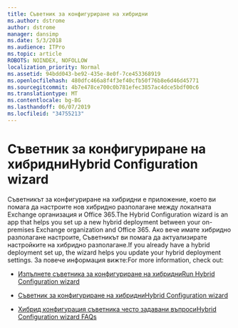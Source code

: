 ```yaml
---
title: Съветник за конфигуриране на хибридни
ms.author: dstrome
author: dstrome
manager: dansimp
ms.date: 5/3/2018
ms.audience: ITPro
ms.topic: article
ROBOTS: NOINDEX, NOFOLLOW
localization_priority: Normal
ms.assetid: 94bdd043-be92-435e-8e0f-7ce453368919
ms.openlocfilehash: 480dfc466a8f4f3ef40cfb50f76b8e6d46d45771
ms.sourcegitcommit: 4b7e478ce700c0b781efec3857ac4dce5bdf00c6
ms.translationtype: MT
ms.contentlocale: bg-BG
ms.lasthandoff: 06/07/2019
ms.locfileid: "34755213"
---
```

# <a name="hybrid-configuration-wizard"></a><span data-ttu-id="0f565-102">Съветник за конфигуриране на хибридни</span><span class="sxs-lookup"><span data-stu-id="0f565-102">Hybrid Configuration wizard</span></span>

<span data-ttu-id="0f565-103">Съветникът за конфигуриране на хибридни е приложение, което ви помага да настроите нов хибридно разполагане между локалната Exchange организация и Office 365.</span><span class="sxs-lookup"><span data-stu-id="0f565-103">The Hybrid Configuration wizard is an app that helps you set up a new hybrid deployment between your on-premises Exchange organization and Office 365.</span></span> <span data-ttu-id="0f565-104">Ако вече имате хибридно разполагане настроите, Съветникът ви помага да актуализирате настройките на хибридно разполагане.</span><span class="sxs-lookup"><span data-stu-id="0f565-104">If you already have a hybrid deployment set up, the wizard helps you update your hybrid deployment settings.</span></span> <span data-ttu-id="0f565-105">За повече информация вижте:</span><span class="sxs-lookup"><span data-stu-id="0f565-105">For more information, check out:</span></span>
  
- [<span data-ttu-id="0f565-106">Изпълнете съветника за конфигуриране на хибридни</span><span class="sxs-lookup"><span data-stu-id="0f565-106">Run Hybrid Configuration wizard</span></span>](https://technet.microsoft.com/library/mt595788%28v=exchg.150%29.aspx)
    
- [<span data-ttu-id="0f565-107">Съветник за конфигуриране на хибридни</span><span class="sxs-lookup"><span data-stu-id="0f565-107">Hybrid Configuration wizard</span></span>](https://technet.microsoft.com/library/hh529921%28v=exchg.150%29.aspx)
    
- [<span data-ttu-id="0f565-108">Хибрид конфигурация съветника често задавани въпроси</span><span class="sxs-lookup"><span data-stu-id="0f565-108">Hybrid Configuration wizard FAQs</span></span>](https://technet.microsoft.com/library/mt488940%28v=exchg.150%29.aspx)
    

